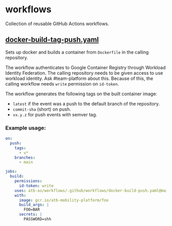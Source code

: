 # workflows

Collection of reusable GitHub Actions workflows.

## [docker-build-tag-push.yaml](.github/workflows/docker-build-tag-push.yaml)
Sets up docker and builds a container from `Dockerfile` in the calling repository.

The workflow authenticates to Google Container Registry through Workload Identity Federation. The calling repository needs to be given access to use workload identity. Ask #team-platform about this. Because of this, the calling workflow needs `write` permission on `id-token`.

The workflow generates the following tags on the built container image:
- `latest` if the event was a push to the default branch of the repository.
- `commit-sha` (short) on push.
- `vx.y.z` for push events with semver tag.

### Example usage:
```yaml
on:
  push:
    tags:
      - v*
    branches:
      - main

jobs:
  build:
    permissions:
      id-token: write
    uses: atb-as/workflows/.github/workflows/docker-build-push.yaml@main
    with:
      image: gcr.io/atb-mobility-platform/foo
      build_args: |
        FOO=BAR
      secrets: |
        PASSWORD=shh
```
